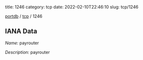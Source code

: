 title: 1246
category: tcp
date: 2022-02-10T22:46:10
slug: tcp/1246

[portdb](/) / [tcp](/category/tcp.html) / 1246


## IANA Data

_Name:_ payrouter

_Description:_ payrouter

